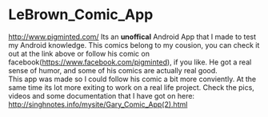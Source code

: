 # LeBrown_Comic_App
http://www.pigminted.com/
Its an **unoffical** Android App that I made to test my Android knowledge. This comics belong to my cousion, you can check it
out at the link above or follow his comic on facebook(https://www.facebook.com/pigminted), if you like. He got a real sense of
humor, and some of his comics are actually real good. </br>
This app was made so I could follow his comic a bit more conviently. At the same time its lot more exiting to work on a real life
project. Check the pics, videos and some documentation that I have got on here:</br>
http://singhnotes.info/mysite/Gary_Comic_App(2).html
